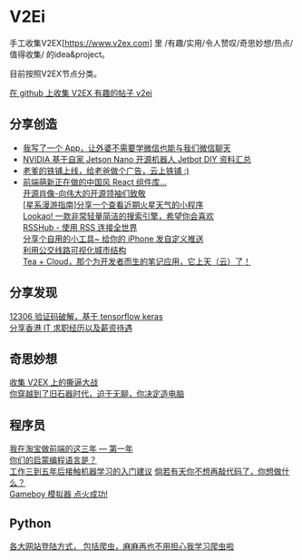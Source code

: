 # V2Ei
手工收集V2EX[https://www.v2ex.com] 里 /有趣/实用/令人赞叹/奇思妙想/热点/值得收集/ 的idea&project。  

目前按照V2EX节点分类。  

[在 github 上收集 V2EX 有趣的帖子 v2ei](https://www.v2ex.com/t/550286)  

## 分享创造
* [我写了一个 App，让外婆不需要学微信也能与我们微信聊天](https://www.v2ex.com/t/549458)  
* [NVIDIA 基于自家 Jetson Nano 开源机器人 Jetbot DIY 资料汇总](https://www.v2ex.com/t/549223)  
* [老爹的铁铺上线，给老爸做个广告，云上铁铺 :)](https://www.v2ex.com/t/532913)  
* [前端萌新正在做的中国风 React 组件库...](https://www.v2ex.com/t/550681)  
[开源肖像-向伟大的开源领袖们致敬](https://www.v2ex.com/t/552627)  
[[星系漫游指南]分享一个查看近期火星天气的小程序](https://www.v2ex.com/t/553172)  
[Lookao! 一款非常轻量简洁的搜索引擎，希望你会喜欢](https://www.v2ex.com/t/552904)  
[RSSHub - 使用 RSS 连接全世界](https://www.v2ex.com/t/446405)  
[分享个自用的小工具~ 给你的 iPhone 发自定义推送](https://www.v2ex.com/t/467407)  
[利用公交线路可视化城市结构](https://www.v2ex.com/t/553321)  
[Tea + Cloud，那个为开发者而生的笔记应用，它上天（云）了！](https://www.v2ex.com/t/555768)

## 分享发现
[12306 验证码破解，基于 tensorflow keras](https://www.v2ex.com/t/537693)  
[分享香港 IT 求职经历以及薪资待遇](https://www.v2ex.com/t/550195)  

## 奇思妙想  
[收集 V2EX 上的撕逼大战](https://www.v2ex.com/t/211400)  
[你穿越到了旧石器时代，迫于无聊，你决定造电脑](https://www.v2ex.com/t/552639)


## 程序员
[我在淘宝做前端的这三年 — 第一年](https://www.v2ex.com/t/538715)  
[你们的启蒙编程语言是？](https://www.v2ex.com/t/550812)  
[工作三到五年后接触机器学习的入门建议](https://www.v2ex.com/t/548519) 
[倘若有天你不想再敲代码了，你想做什么？](https://www.v2ex.com/t/556142)  
[Gameboy 模拟器 点火成功!](https://www.v2ex.com/t/556574)  


## Python
[各大网站登陆方式， 包括爬虫，麻麻再也不用担心我学习爬虫啦](https://www.v2ex.com/t/541987)  



